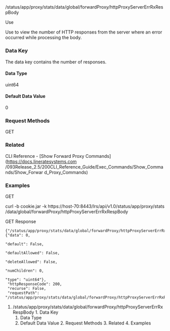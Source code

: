 ##
/status/app/proxy/stats/data/global/forwardProxy/httpProxyServerErrRxRespBody

Use

Use to view the number of HTTP responses from the server where an error
occurred while processing the body.

### Data Key

The data key contains the number of responses.

#### Data Type

uint64

#### Default Data Value

0

### Request Methods

GET

### Related

CLI Reference - [Show Forward Proxy Commands](https://docs.lineratesystems.com
/093Release_2.5/200CLI_Reference_Guide/Exec_Commands/Show_Commands/Show_Forwar
d_Proxy_Commands)

### Examples

GET

curl -b cookie.jar -k https://host-70:8443/lrs/api/v1.0/status/app/proxy/stats
/data/global/forwardProxy/httpProxyServerErrRxRespBody

GET Response

    
    {"/status/app/proxy/stats/data/global/forwardProxy/httpProxyServerErrRxRespBody": {"data": 0,
                                                                                        "default": False,
                                                                                        "defaultAllowed": False,
                                                                                        "deleteAllowed": False,
                                                                                        "numChildren": 0,
                                                                                        "type": "uint64"},
     "httpResponseCode": 200,
     "recurse": False,
     "requestPath": "/status/app/proxy/stats/data/global/forwardProxy/httpProxyServerErrRxRespBody"}
    

  1. /status/app/proxy/stats/data/global/forwardProxy/httpProxyServerErrRxRespBody
    1. Data Key
      1. Data Type
      2. Default Data Value
    2. Request Methods
    3. Related
    4. Examples


